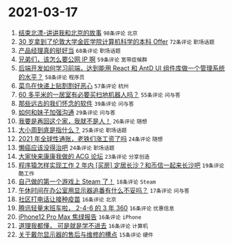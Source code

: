# 2021-03-17

1. [结束北漂-讲讲我和北京的故事](https://www.v2ex.com/t/762381) `98条评论` `北京`
1. [30 岁拿到了伦敦大学金匠学院计算机科学的本科 Offer](https://www.v2ex.com/t/762374) `72条评论` `职场话题`
1. [产品经理真的挺好当](https://www.v2ex.com/t/762383) `68条评论` `职场话题`
1. [兄弟们，该怎么要公网 IP 啊](https://www.v2ex.com/t/762315) `59条评论` `宽带症候群`
1. [后端开发如何学习前端，达到能用 React 和 AntD UI 组件库做一个管理系统的水平？](https://www.v2ex.com/t/762361) `58条评论` `程序员`
1. [菜鸟在快递上贴割割好恶心](https://www.v2ex.com/t/762332) `57条评论` `杭州`
1. [60 多平米的一居室有必要买扫地机器人吗？](https://www.v2ex.com/t/762353) `55条评论` `问与答`
1. [那些远古的我们怀念的软件](https://www.v2ex.com/t/762504) `39条评论` `问与答`
1. [如何和妹子加强沟通](https://www.v2ex.com/t/762443) `29条评论` `问与答`
1. [我要是再回这个家，我就不是人！](https://www.v2ex.com/t/762307) `26条评论` `随想`
1. [大小周到底是指什么？](https://www.v2ex.com/t/762466) `25条评论` `职场话题`
1. [2021 年全球性通账，老铁们涨工资了吗](https://www.v2ex.com/t/762445) `24条评论` `随想`
1. [懒癌应该没得治吧](https://www.v2ex.com/t/762363) `24条评论` `职场话题`
1. [大家快来康康我做的 ACG 论坛](https://www.v2ex.com/t/762479) `23条评论` `分享创造`
1. [程序猿怎样实现工作 2 年内 [买房] 定居长沙？和币信一起来长沙吧](https://www.v2ex.com/t/762469) `19条评论` `酷工作`
1. [自己做的第一个游戏上 Steam 了！](https://www.v2ex.com/t/762314) `18条评论` `Steam`
1. [午休时间在办公室用显示器追番有什么不妥吗？](https://www.v2ex.com/t/762414) `17条评论` `问与答`
1. [社区打电话让接种疫苗](https://www.v2ex.com/t/762462) `16条评论` `北京`
1. [腾讯轻量末班车啦， 2-4-6 的 3 年 360](https://www.v2ex.com/t/762435) `16条评论` `优惠信息`
1. [iPhone12 Pro Max 焦绿报告](https://www.v2ex.com/t/762322) `16条评论` `iPhone`
1. [道理我都懂， 可是就是学不进去](https://www.v2ex.com/t/762310) `16条评论` `计算机`
1. [关于戴尔显示器的售后与维修的槽点](https://www.v2ex.com/t/762483) `15条评论` `硬件`
